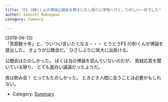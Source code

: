 ```yaml
---
title: "FS (OB)くんの博論公聴会を聞きに久し振りに学校へ行く。たのしい一日でした"
author: Satoshi Nakagawa
category: Summary

---
```


[2019-06-13]  
 「苦節数十年」と、ついつい言いたくなる・・・
とうとうFS (OB)くんが博論を提出した。
きょうが公聴会だ。
ひさしぶりに阪大に出掛ける。

 公聴会はたのしかった。
ぼくは当の博論を読んでいないのだが、
質疑応答を聞いている限り、
とても面白い議論だったようだ。

 夜は飲み会！
とってもたのしかった。
ときどき人間に会うことは必要かもしれない。

- Category: [Summary](/categories.html#Summary)

